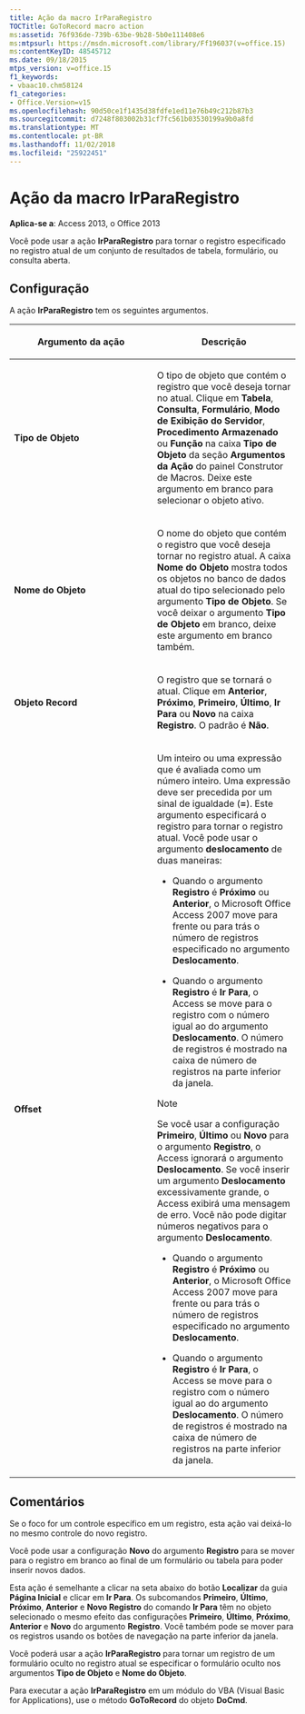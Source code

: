 ```yaml
---
title: Ação da macro IrParaRegistro
TOCTitle: GoToRecord macro action
ms:assetid: 76f936de-739b-63be-9b28-5b0e111408e6
ms:mtpsurl: https://msdn.microsoft.com/library/Ff196037(v=office.15)
ms:contentKeyID: 48545712
ms.date: 09/18/2015
mtps_version: v=office.15
f1_keywords:
- vbaac10.chm58124
f1_categories:
- Office.Version=v15
ms.openlocfilehash: 90d50ce1f1435d38fdfe1ed11e76b49c212b87b3
ms.sourcegitcommit: d7248f803002b31cf7fc561b03530199a9b0a8fd
ms.translationtype: MT
ms.contentlocale: pt-BR
ms.lasthandoff: 11/02/2018
ms.locfileid: "25922451"
---
```

# <a name="gotorecord-macro-action"></a>Ação da macro IrParaRegistro


**Aplica-se a**: Access 2013, o Office 2013

Você pode usar a ação **IrParaRegistro** para tornar o registro especificado no registro atual de um conjunto de resultados de tabela, formulário, ou consulta aberta.

## <a name="setting"></a>Configuração

A ação **IrParaRegistro** tem os seguintes argumentos.

<table>
<colgroup>
<col style="width: 50%" />
<col style="width: 50%" />
</colgroup>
<thead>
<tr class="header">
<th><p>Argumento da ação</p></th>
<th><p>Descrição</p></th>
</tr>
</thead>
<tbody>
<tr class="odd">
<td><p><strong>Tipo de Objeto</strong></p></td>
<td><p>O tipo de objeto que contém o registro que você deseja tornar no atual. Clique em <strong>Tabela</strong>, <strong>Consulta</strong>, <strong>Formulário</strong>, <strong>Modo de Exibição do Servidor</strong>, <strong>Procedimento Armazenado</strong> ou <strong>Função</strong> na caixa <strong>Tipo de Objeto</strong> da seção <strong>Argumentos da Ação</strong> do painel Construtor de Macros. Deixe este argumento em branco para selecionar o objeto ativo.</p></td>
</tr>
<tr class="even">
<td><p><strong>Nome do Objeto</strong></p></td>
<td><p>O nome do objeto que contém o registro que você deseja tornar no registro atual. A caixa <strong>Nome do Objeto</strong> mostra todos os objetos no banco de dados atual do tipo selecionado pelo argumento <strong>Tipo de Objeto</strong>. Se você deixar o argumento <strong>Tipo de Objeto</strong> em branco, deixe este argumento em branco também.</p></td>
</tr>
<tr class="odd">
<td><p><strong>Objeto Record</strong></p></td>
<td><p>O registro que se tornará o atual. Clique em <strong>Anterior</strong>, <strong>Próximo</strong>, <strong>Primeiro</strong>, <strong>Último</strong>, <strong>Ir Para</strong> ou <strong>Novo</strong> na caixa <strong>Registro</strong>. O padrão é <strong>Não</strong>.</p></td>
</tr>
<tr class="even">
<td><p><strong>Offset</strong></p></td>
<td><p>Um inteiro ou uma expressão que é avaliada como um número inteiro. Uma expressão deve ser precedida por um sinal de igualdade (<strong>=</strong>). Este argumento especificará o registro para tornar o registro atual. Você pode usar o argumento <strong>deslocamento</strong> de duas maneiras:</p>
<ul>
<li><p>Quando o argumento <strong>Registro</strong> é <strong>Próximo</strong> ou <strong>Anterior</strong>, o Microsoft Office Access 2007 move para frente ou para trás o número de registros especificado no argumento <strong>Deslocamento</strong>.</p></li>
<li><p>Quando o argumento <strong>Registro</strong> é <strong>Ir Para</strong>, o Access se move para o registro com o número igual ao do argumento <strong>Deslocamento</strong>. O número de registros é mostrado na caixa de número de registros na parte inferior da janela.</p></li>
</ul>

> [!NOTE]
> <P>Se você usar a configuração <STRONG>Primeiro</STRONG>, <STRONG>Último</STRONG> ou <STRONG>Novo</STRONG> para o argumento <STRONG>Registro</STRONG>, o Access ignorará o argumento <STRONG>Deslocamento</STRONG>. Se você inserir um argumento <STRONG>Deslocamento</STRONG> excessivamente grande, o Access exibirá uma mensagem de erro. Você não pode digitar números negativos para o argumento <STRONG>Deslocamento</STRONG>.</P>


<p></p>
<ul>
<li><p>Quando o argumento <strong>Registro</strong> é <strong>Próximo</strong> ou <strong>Anterior</strong>, o Microsoft Office Access 2007 move para frente ou para trás o número de registros especificado no argumento <strong>Deslocamento</strong>.</p></li>
<li><p>Quando o argumento <strong>Registro</strong> é <strong>Ir Para</strong>, o Access se move para o registro com o número igual ao do argumento <strong>Deslocamento</strong>. O número de registros é mostrado na caixa de número de registros na parte inferior da janela.</p></li>
</ul></td>
</tr>
</tbody>
</table>


## <a name="remarks"></a>Comentários

Se o foco for um controle específico em um registro, esta ação vai deixá-lo no mesmo controle do novo registro.

Você pode usar a configuração **Novo** do argumento **Registro** para se mover para o registro em branco ao final de um formulário ou tabela para poder inserir novos dados.

Esta ação é semelhante a clicar na seta abaixo do botão **Localizar** da guia **Página Inicial** e clicar em **Ir Para**. Os subcomandos **Primeiro**, **Último**, **Próximo**, **Anterior** e **Novo Registro** do comando **Ir Para** têm no objeto selecionado o mesmo efeito das configurações **Primeiro**, **Último**, **Próximo**, **Anterior** e **Novo** do argumento **Registro**. Você também pode se mover para os registros usando os botões de navegação na parte inferior da janela.

Você poderá usar a ação **IrParaRegistro** para tornar um registro de um formulário oculto no registro atual se especificar o formulário oculto nos argumentos **Tipo de Objeto** e **Nome do Objeto**.

Para executar a ação **IrParaRegistro** em um módulo do VBA (Visual Basic for Applications), use o método **GoToRecord** do objeto **DoCmd**.

